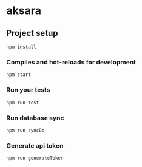 # aksara

## Project setup
```
npm install
```

### Compiles and hot-reloads for development
```
npm start
```

### Run your tests
```
npm run test
```

### Run database sync
```
npm run syncDb
```

### Generate api token
```
npm run generateToken
```
